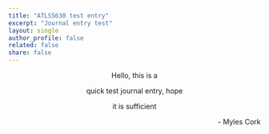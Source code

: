```yaml
---
title: "ATLS5630 test entry"
excerpt: "Journal entry test"
layout: single
author_profile: false
related: false
share: false
---
```


<p style="text-align:center;">Hello, this is a</p>
<p style="text-align:center;">quick test journal entry, hope</p>
<p style="text-align:center;">it is sufficient</p>

<p style="text-align:right;">- Myles Cork</p>
